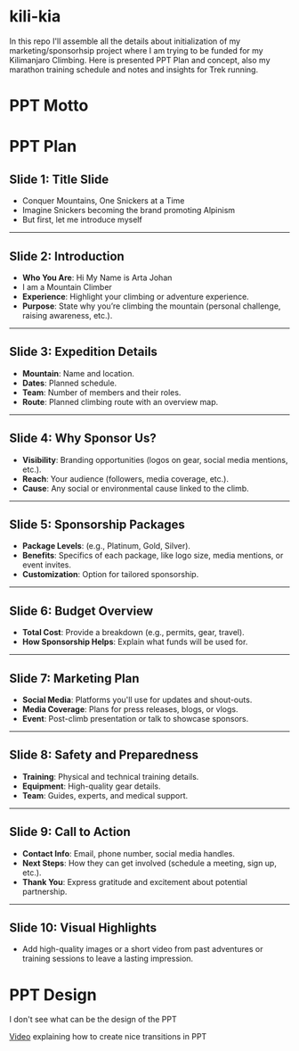 # kili-kia
In this repo I'll assemble all the details about initialization of my marketing/sponsorhsip project where I am trying to 
be funded for my Kilimanjaro Climbing. Here is presented PPT Plan and concept, also my marathon training schedule and notes and insights for Trek running.

# PPT Motto


# PPT Plan

## Slide 1: Title Slide
- Conquer Mountains, One Snickers at a Time
- Imagine Snickers becoming the brand promoting Alpinism
- But first, let me introduce myself
---

## Slide 2: Introduction
- **Who You Are**: Hi My Name is Arta Johan
- I am a Mountain Climber 
- **Experience**: Highlight your climbing or adventure experience.  
- **Purpose**: State why you’re climbing the mountain (personal challenge, raising awareness, etc.).

---

## Slide 3: Expedition Details
- **Mountain**: Name and location.  
- **Dates**: Planned schedule.  
- **Team**: Number of members and their roles.  
- **Route**: Planned climbing route with an overview map.  

---

## Slide 4: Why Sponsor Us?
- **Visibility**: Branding opportunities (logos on gear, social media mentions, etc.).  
- **Reach**: Your audience (followers, media coverage, etc.).  
- **Cause**: Any social or environmental cause linked to the climb.  

---

## Slide 5: Sponsorship Packages
- **Package Levels**: (e.g., Platinum, Gold, Silver).  
- **Benefits**: Specifics of each package, like logo size, media mentions, or event invites.  
- **Customization**: Option for tailored sponsorship.

---

## Slide 6: Budget Overview
- **Total Cost**: Provide a breakdown (e.g., permits, gear, travel).  
- **How Sponsorship Helps**: Explain what funds will be used for.

---

## Slide 7: Marketing Plan
- **Social Media**: Platforms you'll use for updates and shout-outs.  
- **Media Coverage**: Plans for press releases, blogs, or vlogs.  
- **Event**: Post-climb presentation or talk to showcase sponsors.  

---

## Slide 8: Safety and Preparedness
- **Training**: Physical and technical training details.  
- **Equipment**: High-quality gear details.  
- **Team**: Guides, experts, and medical support.  

---

## Slide 9: Call to Action
- **Contact Info**: Email, phone number, social media handles.  
- **Next Steps**: How they can get involved (schedule a meeting, sign up, etc.).  
- **Thank You**: Express gratitude and excitement about potential partnership.  

---

## Slide 10: Visual Highlights
- Add high-quality images or a short video from past adventures or training sessions to leave a lasting impression.





# PPT Design
I don't see what can be the design of the PPT 


[Video](https://www.youtube.com/watch?v=RJDpRUKwaNo`) explaining how to create nice transitions in PPT




